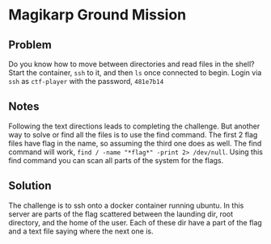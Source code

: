 # Magikarp Ground Mission
## Problem
Do you know how to move between directories and read files in the shell? Start the container, `ssh` to it, and then `ls` once connected to begin. Login via `ssh` as `ctf-player` with the password, `481e7b14`

## Notes
Following the text directions leads to completing the challenge.  But another way to solve or find all the files is to use the find command.  The first 2 flag files have flag in the name, so assuming the third one does as well.  The find command will work, `find / -name "*flag*" -print 2> /dev/null`.  Using this find command you can scan all parts of the system for the flags.

## Solution
The challenge is to ssh onto a docker container running ubuntu.  In this server are parts of the flag scattered between the launding dir, root directory, and the home of the user.  Each of these dir have a part of the flag and a text file saying where the next one is.


